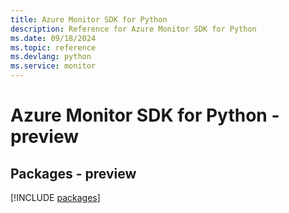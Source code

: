 ```yaml
---
title: Azure Monitor SDK for Python
description: Reference for Azure Monitor SDK for Python
ms.date: 09/18/2024
ms.topic: reference
ms.devlang: python
ms.service: monitor
---
```

# Azure Monitor SDK for Python - preview
## Packages - preview
[!INCLUDE [packages](monitor-index.md)]